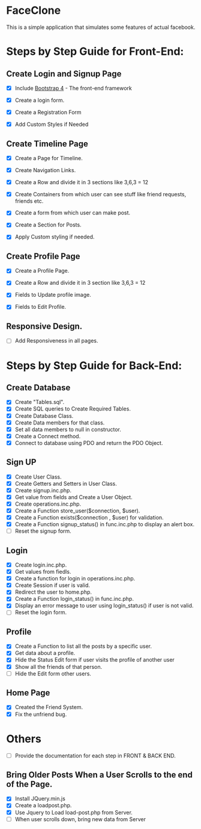 # FaceClone

This is a simple application that simulates some features of actual facebook.


# Steps by Step Guide for Front-End:

## Create Login and Signup Page
- [x] Include [Bootstrap 4](http://www.getbootstrap.com) - The front-end framework
- [x] Create a login form.
- [x] Create a Registration Form
- [x] Add Custom Styles if Needed


## Create Timeline Page

- [x] Create a Page for Timeline.
- [x] Create Navigation Links.
- [x] Create a Row and divide it in 3 sections like 3,6,3 = 12
- [x] Create Containers from which user can see stuff like friend requests, friends etc.
- [x] Create a form from which user can make post.
- [x] Create a Section for Posts.
- [x] Apply Custom styling if needed.


## Create Profile Page

- [x] Create a Profile Page.
- [x] Create a Row and divide it in 3 section like 3,6,3 = 12
- [x] Fields to Update profile image.
- [x] Fields to Edit Profile.


## Responsive Design.
- [ ] Add Responsiveness in all pages.

# Steps by Step Guide for Back-End:

## Create Database

- [x] Create "Tables.sql".
- [x] Create SQL queries to Create Required Tables.
- [x] Create Database Class.
- [x] Create Data members for that class.
- [x] Set all data members to null in constructor.
- [x] Create a Connect method.
- [x] Connect to database using PDO and return the PDO Object.

## Sign UP
- [x] Create User Class.
- [x] Create Getters and Setters in User Class.
- [x] Create signup.inc.php.
- [x] Get value from fields and Create a User Object.
- [x] Create operations.inc.php.
- [x] Create a Function store_user($connection, $user).
- [x] Create a Function exists($connection , $user) for validation.
- [x] Create a Function signup_status() in func.inc.php to display an alert box.
- [ ] Reset the signup form.

## Login
- [x] Create login.inc.php.
- [x] Get values from fiedls.
- [x] Create a function for login in operations.inc.php.
- [x] Create Session if user is valid.
- [x] Redirect the user to home.php.
- [x] Create a Function login_status() in func.inc.php.
- [x] Display an error message to user using login_status() if user is not valid.
- [ ] Reset the login form.

## Profile
- [x] Create a Function to list all the posts by a specific user.
- [x] Get data about a profile.
- [x] Hide the Status Edit form if user visits the profile of another user
- [x] Show all the friends of that person.
- [ ] Hide the Edit form other users.

## Home Page
- [x] Created the Friend System.
- [x] Fix the unfriend bug.

# Others

- [ ] Provide the documentation for each step in FRONT & BACK END.

## Bring Older Posts When a User Scrolls to the end of the Page.
- [x] Install JQuery.min.js
- [x] Create a loadpost.php.
- [x] Use Jquery to Load load-post.php from Server.
- [ ] When user scrolls down, bring new data from Server
